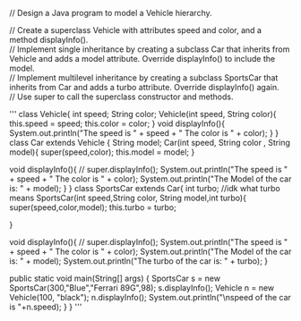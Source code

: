 // Design a Java program to model a Vehicle  hierarchy.   

//     Create a superclass Vehicle with attributes speed and color, and a method displayInfo().  
//     Implement single inheritance  by creating a subclass Car that inherits from Vehicle and adds a model attribute. Override displayInfo() to include the model.  
//     Implement multilevel inheritance  by creating a subclass SportsCar that inherits from Car and adds a turbo attribute. Override displayInfo() again.  
//     Use super to call the superclass constructor and methods.

'''
 class Vehicle{
    int speed;
    String color;
    Vehicle(int speed, String color){ 
        this.speed = speed;
        this.color = color;
    }
    void displayInfo(){
        System.out.println("The speed is " + speed + " The color is " + color); 
    }
}
class Car extends Vehicle {
    String model;
    Car(int speed, String color , String model){
        super(speed,color);
        this.model = model;
    }
    
  void displayInfo(){
        // super.displayInfo(); 
        System.out.println("The speed is " + speed + " The color is " + color); 
        System.out.println("The Model of the car is: " + model);
    }
}
class SportsCar extends Car{
    int turbo; //idk what turbo means 
    SportsCar(int speed,String color, String model,int turbo){
        super(speed,color,model);
            this.turbo = turbo;
        
  }
    
  void displayInfo(){
        // super.displayInfo();
        System.out.println("The speed is " + speed + " The color is " + color); 
        System.out.println("The Model of the car is: " + model);
        System.out.println("The turbo of the car is: " + turbo);
    }
		
public static void main(String[] args) {
        SportsCar s = new SportsCar(300,"Blue","Ferrari 89G",98);
        s.displayInfo();
        Vehicle n = new Vehicle(100, "black");
        n.displayInfo();
        System.out.println("\nspeed of the car is "+n.speed);
    }
}
'''
